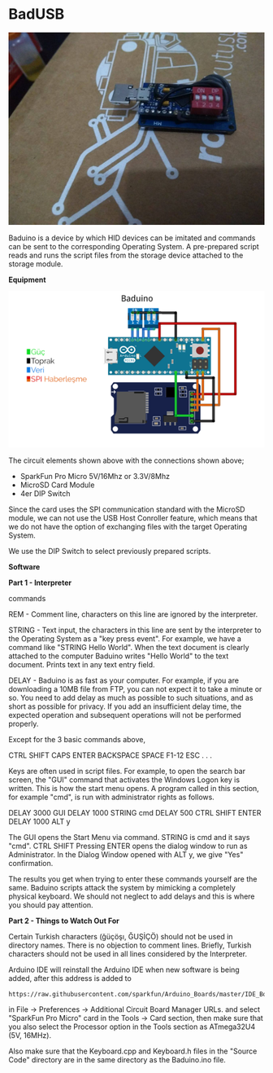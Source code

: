 # BadUSB

![BadUSB](/baduino.jpg)


Baduino is a device by which HID devices can be imitated and commands can be sent to the corresponding Operating System. A pre-prepared script reads and runs the script files from the storage device attached to the storage module.

<b>Equipment</b>

![Baduino](/baduino2.png)

The circuit elements shown above with the connections shown above;

- SparkFun Pro Micro 5V/16Mhz or 3.3V/8Mhz
- MicroSD Card Module
- 4er DIP Switch

Since the card uses the SPI communication standard with the MicroSD module, we can not use the USB Host Conroller feature, which means that we do not have the option of exchanging files with the target Operating System.

We use the DIP Switch to select previously prepared scripts.

<b>Software</b>

<b>Part 1 - Interpreter</b>

commands

REM - Comment line, characters on this line are ignored by the interpreter.

STRING - Text input, the characters in this line are sent by the interpreter to the Operating System as a "key press event". For example, we have a command like "STRING Hello World". When the text document is clearly attached to the computer Baduino writes "Hello World" to the text document. Prints text in any text entry field.

DELAY - Baduino is as fast as your computer. For example, if you are downloading a 10MB file from FTP, you can not expect it to take a minute or so. You need to add delay as much as possible to such situations, and as short as possible for privacy. If you add an insufficient delay time, the expected operation and subsequent operations will not be performed properly.

Except for the 3 basic commands above,

CTRL SHIFT CAPS ENTER BACKSPACE SPACE F1-12 ESC . . .

Keys are often used in script files. For example, to open the search bar screen, the "GUI" command that activates the Windows Logon key is written. This is how the start menu opens. A program called in this section, for example "cmd", is run with administrator rights as follows.

DELAY 3000 GUI DELAY 1000 STRING cmd DELAY 500 CTRL SHIFT ENTER DELAY 1000 ALT y

The GUI opens the Start Menu via command. STRING is cmd and it says "cmd". CTRL SHIFT Pressing ENTER opens the dialog window to run as Administrator. In the Dialog Window opened with ALT y, we give "Yes" confirmation.

The results you get when trying to enter these commands yourself are the same. Baduino scripts attack the system by mimicking a completely physical keyboard. We should not neglect to add delays and this is where you should pay attention.

<b>Part 2 - Things to Watch Out For</b>

Certain Turkish characters (ğüçöşı, ĞUŞİÇÖ) should not be used in directory names. There is no objection to comment lines. Briefly, Turkish characters should not be used in all lines considered by the Interpreter.

Arduino IDE will reinstall the Arduino IDE when new software is being added, after this address is added to
```
https://raw.githubusercontent.com/sparkfun/Arduino_Boards/master/IDE_Board_Manager/package_sparkfun_index.json
```
in File -> Preferences -> Additional Circuit Board Manager URLs. and select "SparkFun Pro Micro" card in the Tools -> Card section, then make sure that you also select the Processor option in the Tools section as ATmega32U4 (5V, 16MHz).

Also make sure that the Keyboard.cpp and Keyboard.h files in the "Source Code" directory are in the same directory as the Baduino.ino file.
